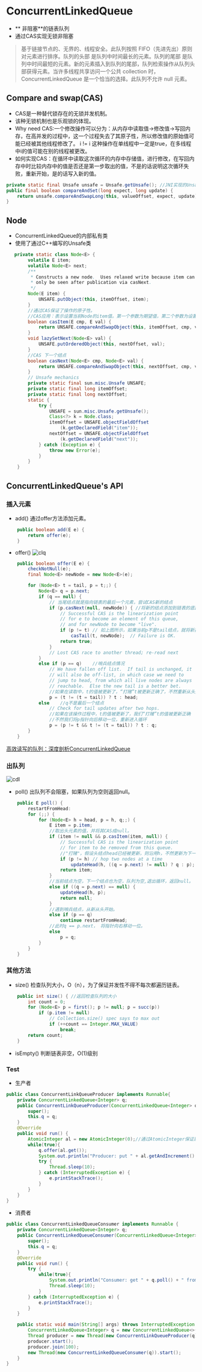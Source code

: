 # ConcurrentLinkedQueue
* ** 非阻塞**的链表队列
* 通过CAS实现无锁非阻塞
>基于链接节点的、无界的、线程安全。此队列按照 FIFO（先进先出）原则对元素进行排序。队列的头部 是队列中时间最长的元素。队列的尾部 是队列中时间最短的元素。新的元素插入到队列的尾部，队列检索操作从队列头部获得元素。当许多线程共享访问一个公共 collection 时，ConcurrentLinkedQueue 是一个恰当的选择。此队列不允许 null 元素。

## Compare and swap(CAS)
* CAS是一种替代锁存在的无锁并发机制。
* 该种无锁机制也是乐观锁的体现。
* Why need CAS:一个修改操作可以分为：从内存中读取值->修改值->写回内存，在高并发的过程中，这一个过程失去了其原子性，所以修改值的原始值可能已经被其他线程修改了。
		 i != i
这种操作在单线程中一定是true，在多线程中i的值可能在别的线程被更改。
* 如何实现CAS：在循环中读取这次循环的内存中存储值，进行修改，在写回内存中时比较内存中的值是否还是第一步取出的值，不是的话说明这次循环失败，重新开始，是的话写入新的值。
```Java
private static final Unsafe unsafe = Unsafe.getUnsafe(); //JNI实现的Unsafe类。
public final boolean compareAndSet(long expect, long update) {
	return unsafe.compareAndSwapLong(this, valueOffset, expect, update);
}
```

## Node
* ConcurrentLinkedQueue的内部私有类
* 使用了通过C++编写的Unsafe类
```Java
   private static class Node<E> {
        volatile E item;
        volatile Node<E> next;
        /**
         * Constructs a new node.  Uses relaxed write because item can
         * only be seen after publication via casNext.
         */
        Node(E item) {
            UNSAFE.putObject(this, itemOffset, item);
        }
		//通过CAS保证了操作的原子性。
		//CAS应用：表示设置当前Node的item值。第一个参数为期望值，第二个参数为设置目标值。当当前值等于期望值时（就是没有被其他人改过），就会将目标设置为val。
        boolean casItem(E cmp, E val) {
            return UNSAFE.compareAndSwapObject(this, itemOffset, cmp, val);
        }
        void lazySetNext(Node<E> val) {
            UNSAFE.putOrderedObject(this, nextOffset, val);
        }
		//CAS 下一个结点
        boolean casNext(Node<E> cmp, Node<E> val) {
            return UNSAFE.compareAndSwapObject(this, nextOffset, cmp, val);
        }
        // Unsafe mechanics
        private static final sun.misc.Unsafe UNSAFE;
        private static final long itemOffset;
        private static final long nextOffset;
        static {
            try {
                UNSAFE = sun.misc.Unsafe.getUnsafe();
                Class<?> k = Node.class;
                itemOffset = UNSAFE.objectFieldOffset
                    (k.getDeclaredField("item"));
                nextOffset = UNSAFE.objectFieldOffset
                    (k.getDeclaredField("next"));
            } catch (Exception e) {
                throw new Error(e);
            }
        }
    }
```

## ConcurrentLinkedQueue's API
### 插入元素
* add() 通过offer方法添加元素。
```Java
    public boolean add(E e) {
        return offer(e);
    }
```

* offer()
![clq](https://i.imgur.com/QONSTB2.jpg)

```Java
    public boolean offer(E e) {
        checkNotNull(e);
        final Node<E> newNode = new Node<E>(e);

        for (Node<E> t = tail, p = t;;) {
            Node<E> q = p.next;
            if (q == null) {
                // 当尾结点就是指向链表的最后一个元素，尝试CAS新的结点
                if (p.casNext(null, newNode)) {	//将新的结点添加到链表的底部
                    // Successful CAS is the linearization point
                    // for e to become an element of this queue,
                    // and for newNode to become "live".
                    if (p != t) // 如上图所示，如果当前p不是tail结点，就将新接入的结点当做尾结点。相当于尾结点一次性跳跃两个结点。
                        casTail(t, newNode);  // Failure is OK.
                    return true;
                }
                // Lost CAS race to another thread; re-read next
            }
            else if (p == q)	//哨兵结点情况
                // We have fallen off list.  If tail is unchanged, it
                // will also be off-list, in which case we need to
                // jump to head, from which all live nodes are always
                // reachable.  Else the new tail is a better bet.
				//如果在读取中，t的值被更新了，“打赌”t被更新正确了，不然重新从头开始。
                p = (t != (t = tail)) ? t : head;
            else	//q不是最后一个结点
                // Check for tail updates after two hops.
				//如果在该操作过程中，t的值被更新了，我们“打赌”t的值被更新正确
				//不然我们将p指针向后移动一位，重新进入循环
                p = (p != t && t != (t = tail)) ? t : q;
        }
    }
```
[高效读写的队列：深度剖析ConcurrentLinkedQueue](https://blog.csdn.net/chenguibao/article/details/51773322)

### 出队列
![cdl](https://i.imgur.com/G5Irgel.jpg)
* poll() 出队列不会阻塞，如果队列为空则返回null。
```Java
    public E poll() {
        restartFromHead:
        for (;;) {
            for (Node<E> h = head, p = h, q;;) {
                E item = p.item;
				//取出头元素的值，并将其CAS成null。
                if (item != null && p.casItem(item, null)) {
                    // Successful CAS is the linearization point
                    // for item to be removed from this queue.
					//"打赌"，假设头结点head已经被更新，则沿用h，不然更新为下一个结点
                    if (p != h) // hop two nodes at a time
                        updateHead(h, ((q = p.next) != null) ? q : p);
                    return item;
                }
				//当前结点为空，下一个结点也为空，队列为空,退出循环，返回null。
                else if ((q = p.next) == null) {
                    updateHead(h, p);
                    return null;
                }
				//遇到哨兵结点，从新从头开始。
                else if (p == q)
                    continue restartFromHead;
				//此时q == p.next， 将指针向右移动一位。
                else
                    p = q;
            }
        }
    }
```

### 其他方法
* size() 检查队列大小，O（n），为了保证并发性不得不每次都遍历链表。
```Java
    public int size() {	//返回检查队列的大小
        int count = 0;
        for (Node<E> p = first(); p != null; p = succ(p))
            if (p.item != null)
                // Collection.size() spec says to max out
                if (++count == Integer.MAX_VALUE)
                    break;
        return count;
    }
```

* isEmpty() 判断链表非空，O(1)级别

### Test
* 生产者
```Java
public class ConcurrentLinkQueueProducer implements Runnable{
	private ConcurrentLinkedQueue<Integer> q;
	public ConcurrentLinkQueueProducer(ConcurrentLinkedQueue<Integer> q) {
		super();
		this.q = q;
	}
	@Override
	public void run() {
		AtomicInteger al = new AtomicInteger(0);//通过AtomicInteger保证原子性，避免锁。
		while(true){
			q.offer(al.get());
			System.out.println("Producer: put " + al.getAndIncrement() + " into queue...");
			try {
				Thread.sleep(10);
			} catch (InterruptedException e) {
				e.printStackTrace();
			}
		}
	}
}
```

* 消费者
```Java
public class ConcurrentLinkedQueueConsumer implements Runnable {
	private ConcurrentLinkedQueue<Integer> q;
	public ConcurrentLinkedQueueConsumer(ConcurrentLinkedQueue<Integer> q) {
		super();
		this.q = q;
	}
	@Override
	public void run() {
		try {
			while(true){
				System.out.println("Consumer: get " + q.poll() + " from queue...");
				Thread.sleep(10);
			}
		} catch (InterruptedException e) {
			e.printStackTrace();
		}
	}

	public static void main(String[] args) throws InterruptedException {
		ConcurrentLinkedQueue<Integer> q = new ConcurrentLinkedQueue<>();
		Thread producer = new Thread(new ConcurrentLinkQueueProducer(q));
		producer.start();
		producer.join(100);
		new Thread(new ConcurrentLinkedQueueConsumer(q)).start();
	}
}
```